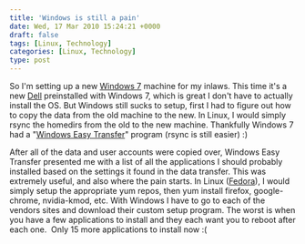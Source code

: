 ```yaml
---
title: 'Windows is still a pain'
date: Wed, 17 Mar 2010 15:24:21 +0000
draft: false
tags: [Linux, Technology]
categories: [Linux, Technology]
type: post
---
```


So I'm setting up a new [Windows 7](http://windows.microsoft.com/en-us/windows7/products/what-is) machine for my inlaws. This time it's a new [Dell](http://www.dell.com) preinstalled with Windows 7, which is great I don't have to actually install the OS. But Windows still sucks to setup, first I had to figure out how to copy the data from the old machine to the new. In Linux, I would simply rsync the homedirs from the old to the new machine. Thankfully Windows 7 had a "[Windows Easy Transfer](http://windows.microsoft.com/en-US/windows7/products/features/windows-easy-transfer)" program (rsync is still easier) :)

After all of the data and user accounts were copied over, Windows Easy Transfer presented me with a list of all the applications I should probably installed based on the settings it found in the data transfer. This was extremely useful, and also where the pain starts. In Linux ([Fedora](http://fedoraproject.org/)), I would simply setup the appropriate yum repos, then yum install firefox, google-chrome, nvidia-kmod, etc. With Windows I have to go to each of the vendors sites and download their custom setup program. The worst is when you have a few applications to install and they each want you to reboot after each one.  Only 15 more applications to install now :(

</windows-rant>